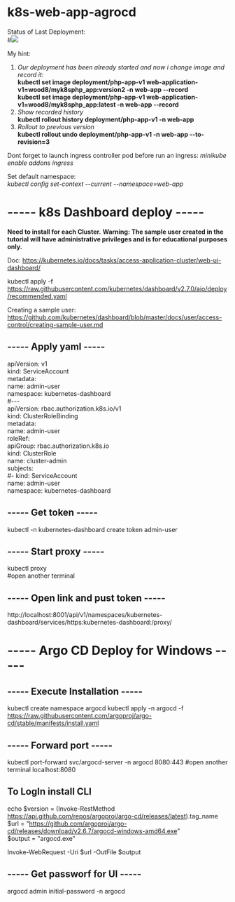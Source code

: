 # k8s-web-app-agrocd

Status of Last Deployment:<br>
#<img src="https://github.com/gitwood8/k8s-php-app-1/workflows/***************/badge.svg?branch=main"><br>

My hint:
1. *Our deployment has been already started and now i change image and record it:*  
**kubectl set image deployment/php-app-v1 web-application-v1=wood8/myk8sphp_app:version2 -n web-app --record**  
**kubectl set image deployment/php-app-v1 web-application-v1=wood8/myk8sphp_app:latest -n web-app --record**  
2. *Show recorded history*  
**kubectl rollout history deployment/php-app-v1 -n web-app**  
3. *Rollout to previous version*  
**kubectl rollout undo deployment/php-app-v1 -n web-app --to-revision=3**  

Dont forget to launch ingress controller pod before run an ingress:
*minikube enable addons ingress*

Set default namespace:   
*kubectl config set-context --current --namespace=web-app*


----- k8s Dashboard deploy -----
==================================
**Need to install for each Cluster.**
**Warning: The sample user created in the tutorial will have administrative privileges and is for educational purposes only.**

Doc: 
https://kubernetes.io/docs/tasks/access-application-cluster/web-ui-dashboard/

kubectl apply -f https://raw.githubusercontent.com/kubernetes/dashboard/v2.7.0/aio/deploy/recommended.yaml

Creating a sample user: 
https://github.com/kubernetes/dashboard/blob/master/docs/user/access-control/creating-sample-user.md

----- Apply yaml -----
----------------------
apiVersion: v1  
kind: ServiceAccount  
metadata:  
  name: admin-user  
  namespace: kubernetes-dashboard  
#---  
apiVersion: rbac.authorization.k8s.io/v1  
kind: ClusterRoleBinding  
metadata:  
  name: admin-user  
roleRef:  
  apiGroup: rbac.authorization.k8s.io  
  kind: ClusterRole  
  name: cluster-admin  
subjects:  
#- kind: ServiceAccount  
  name: admin-user  
  namespace: kubernetes-dashboard  

----- Get token  -----
----------------------
kubectl -n kubernetes-dashboard create token admin-user

----- Start proxy -----
----------------------
kubectl proxy  
#open another terminal

----- Open link and pust token -----
----------------------
http://localhost:8001/api/v1/namespaces/kubernetes-dashboard/services/https:kubernetes-dashboard:/proxy/


----- Argo CD Deploy for Windows -----
==================================

----- Execute Installation -----
----------------------
kubectl create namespace argocd
kubectl apply -n argocd -f https://raw.githubusercontent.com/argoproj/argo-cd/stable/manifests/install.yaml

----- Forward port  -----
----------------------
kubectl port-forward svc/argocd-server -n argocd 8080:443
#open another terminal
localhost:8080

To LogIn install CLI
----------------------
echo $version = (Invoke-RestMethod https://api.github.com/repos/argoproj/argo-cd/releases/latest).tag_name  
$url = "https://github.com/argoproj/argo-cd/releases/download/v2.6.7/argocd-windows-amd64.exe"  
$output = "argocd.exe"  

Invoke-WebRequest -Uri $url -OutFile $output

----- Get passworf for UI -----
----------------------
argocd admin initial-password -n argocd
